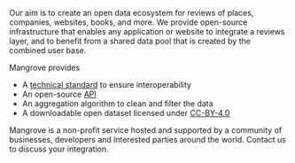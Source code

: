 Our aim is to create an open data ecosystem for reviews of places, companies, websites, books, and more. We provide open-source infrastructure that enables any application or website to integrate a reviews layer, and to benefit from a shared data pool that is created by the combined user base.   
   
Mangrove provides  
* A [technical standard](https://gitlab.com/plantingspace/mangrove/-/blob/master/Mangrove_Review_Standard.md) to ensure interoperability
* An open-source [API](https://app.swaggerhub.com/apis/keorn/Mangrove_Server/0.1.0)
* An aggregation algorithm to clean and filter the data
* A downloadable open dataset licensed under [CC-BY-4.0](https://creativecommons.org/licenses/by/4.0/)  

Mangrove is a non-profit service hosted and supported by a community of businesses, developers and interested parties around the world. Contact us to discuss your integration.
